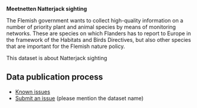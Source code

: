 **Meetnetten Natterjack sighting**

The Flemish government wants to collect high-quality information on a number of priority plant and animal species by means of monitoring networks. These are species on which Flanders has to report to Europe in the framework of the Habitats and Birds Directives, but also other species that are important for the Flemish nature policy.

This dataset is about Natterjack sighting
## Data publication process

* [Known issues](https://github.com/inbo/soortenmeetnetten-events/labels/meetnetten-34-natterjack-sighting-occurrences/)
* [Submit an issue](https://github.com/inbo/soortenmeetnetten-events/issues/new) (please mention the dataset name)